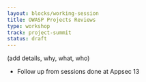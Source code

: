 ```yaml
---
layout: blocks/working-session
title: OWASP Projects Reviews
type: workshop
track: project-summit
status: draft
---
```


(add details, why, what, who)

- Follow up from sessions done at Appsec 13 